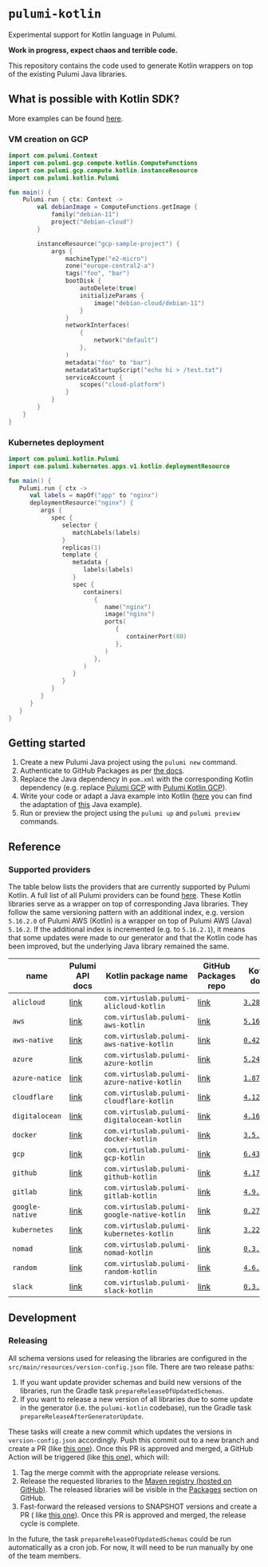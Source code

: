 # `pulumi-kotlin`

Experimental support for Kotlin language in Pulumi.

**Work in progress, expect chaos and terrible code.**

This repository contains the code used to generate Kotlin wrappers on top of the existing Pulumi Java libraries.

## What is possible with Kotlin SDK?

More examples can be found [here](https://github.com/VirtuslabRnD/pulumi-kotlin/tree/main/examples).

### VM creation on GCP

```kotlin
import com.pulumi.Context
import com.pulumi.gcp.compute.kotlin.ComputeFunctions
import com.pulumi.gcp.compute.kotlin.instanceResource
import com.pulumi.kotlin.Pulumi

fun main() {
    Pulumi.run { ctx: Context ->
        val debianImage = ComputeFunctions.getImage {
            family("debian-11")
            project("debian-cloud")
        }

        instanceResource("gcp-sample-project") {
            args {
                machineType("e2-micro")
                zone("europe-central2-a")
                tags("foo", "bar")
                bootDisk {
                    autoDelete(true)
                    initializeParams {
                        image("debian-cloud/debian-11")
                    }
                }
                networkInterfaces(
                    {
                        network("default")
                    },
                )
                metadata("foo" to "bar")
                metadataStartupScript("echo hi > /test.txt")
                serviceAccount {
                    scopes("cloud-platform")
                }
            }
        }
    }
}
```

### Kubernetes deployment

```kotlin
import com.pulumi.kotlin.Pulumi
import com.pulumi.kubernetes.apps.v1.kotlin.deploymentResource

fun main() {
   Pulumi.run { ctx ->
      val labels = mapOf("app" to "nginx")
      deploymentResource("nginx") {
         args {
            spec {
               selector {
                  matchLabels(labels)
               }
               replicas(1)
               template {
                  metadata {
                     labels(labels)
                  }
                  spec {
                     containers(
                        {
                           name("nginx")
                           image("nginx")
                           ports(
                              {
                                 containerPort(80)
                              },
                           )
                        },
                     )
                  }
               }
            }
         }
      }
   }
}
```

## Getting started

1. Create a new Pulumi Java project using the `pulumi new` command.
2. Authenticate to GitHub Packages as
   per [the docs](https://docs.github.com/en/packages/working-with-a-github-packages-registry/working-with-the-apache-maven-registry#installing-a-package).
3. Replace the Java dependency in `pom.xml` with the corresponding Kotlin dependency (e.g.
   replace [Pulumi GCP](https://search.maven.org/artifact/com.pulumi/gcp/6.44.0/jar)
   with [Pulumi Kotlin GCP](https://github.com/VirtuslabRnD/pulumi-kotlin/packages/1738521)).
4. Write your code or adapt a Java example into
   Kotlin ([here](https://github.com/VirtuslabRnD/pulumi-kotlin/blob/main/examples/gcp-sample-project/src/main/kotlin/project/Main.kt)
   you can find the adaptation of [this](https://www.pulumi.com/registry/packages/gcp/api-docs/compute/instance/) Java
   example).
5. Run or preview the project using the `pulumi up` and `pulumi preview` commands.

## Reference

### Supported providers

The table below lists the providers that are currently supported by Pulumi Kotlin. A full list of all Pulumi providers
can be found [here](https://www.pulumi.com/registry/). These Kotlin libraries serve as a wrapper on top of
corresponding Java libraries. They follow the same versioning pattern with an additional index, e.g. version `5.16.2.0`
of Pulumi AWS (Kotlin) is a wrapper on top of Pulumi AWS (Java) `5.16.2`. If the additional index is incremented (e.g.
to `5.16.2.1`), it means that some updates were made to our generator and that the Kotlin code has been improved, but
the underlying Java library remained the same.

| name            | Pulumi API docs                       | Kotlin package name                         | GitHub Packages repo                  | Kotlin docs                               | 
|-----------------|---------------------------------------|---------------------------------------------|---------------------------------------|-------------------------------------------|
| `alicloud`      | [link][pulumi-registry-alicloud]      | `com.virtuslab.pulumi-alicloud-kotlin`      | [link][github-packages-alicloud]      | [`3.28.0.0`][docs-alicloud-3.28.0.0]      |
| `aws`           | [link][pulumi-registry-aws]           | `com.virtuslab.pulumi-aws-kotlin`           | [link][github-packages-aws]           | [`5.16.2.0`][docs-aws-5.16.2.0]           |
| `aws-native`    | [link][pulumi-registry-aws-native]    | `com.virtuslab.pulumi-aws-native-kotlin`    | [link][github-packages-aws-native]    | [`0.42.0.0`][docs-aws-native-0.42.0.0]    |
| `azure`         | [link][pulumi-registry-azure]         | `com.virtuslab.pulumi-azure-kotlin`         | [link][github-packages-azure]         | [`5.24.0.0`][docs-azure-5.24.0.0]         |
| `azure-natice`  | [link][pulumi-registry-azure-native]  | `com.virtuslab.pulumi-azure-native-kotlin`  | [link][github-packages-azure-native]  | [`1.87.0.0`][docs-azure-native-1.87.0.0]  |
| `cloudflare`    | [link][pulumi-registry-cloudflare]    | `com.virtuslab.pulumi-cloudflare-kotlin`    | [link][github-packages-cloudflare]    | [`4.12.1.0`][docs-cloudflare-4.12.1.0]    |
| `digitalocean`  | [link][pulumi-registry-digitalocean]  | `com.virtuslab.pulumi-digitalocean-kotlin`  | [link][github-packages-digitalocean]  | [`4.16.0.0`][docs-digitalocean-4.16.0.0]  |
| `docker`        | [link][pulumi-registry-docker]        | `com.virtuslab.pulumi-docker-kotlin`        | [link][github-packages-docker]        | [`3.5.0.0`][docs-docker-3.5.0.0]          |
| `gcp`           | [link][pulumi-registry-gcp]           | `com.virtuslab.pulumi-gcp-kotlin`           | [link][github-packages-gcp]           | [`6.43.0.0`][docs-gcp-6.43.0.0]           |
| `github`        | [link][pulumi-registry-github]        | `com.virtuslab.pulumi-github-kotlin`        | [link][github-packages-github]        | [`4.17.0.0`][docs-github-4.17.0.0]        |
| `gitlab`        | [link][pulumi-registry-gitlab]        | `com.virtuslab.pulumi-gitlab-kotlin`        | [link][github-packages-gitlab]        | [`4.9.0.0`][docs-gitlab-4.9.0.0]          |
| `google-native` | [link][pulumi-registry-google-native] | `com.virtuslab.pulumi-google-native-kotlin` | [link][github-packages-google-native] | [`0.27.0.0`][docs-google-native-0.27.0.0] |
| `kubernetes`    | [link][pulumi-registry-kubernetes]    | `com.virtuslab.pulumi-kubernetes-kotlin`    | [link][github-packages-kubernetes]    | [`3.22.1.0`][docs-kubernetes-3.22.1.0]    |
| `nomad`         | [link][pulumi-registry-nomad]         | `com.virtuslab.pulumi-nomad-kotlin`         | [link][github-packages-nomad]         | [`0.3.0.0`][docs-nomad-0.3.0.0]           |
| `random`        | [link][pulumi-registry-random]        | `com.virtuslab.pulumi-random-kotlin`        | [link][github-packages-random]        | [`4.6.0.0`][docs-random-4.6.0.0]          |
| `slack`         | [link][pulumi-registry-slack]         | `com.virtuslab.pulumi-slack-kotlin`         | [link][github-packages-slack]         | [`0.3.0.0`][docs-slack-0.3.0.0]           |

[pulumi-registry-alicloud]: https://www.pulumi.com/registry/packages/alicloud/api-docs/
[pulumi-registry-aws]: https://www.pulumi.com/registry/packages/aws/api-docs/
[pulumi-registry-aws-native]: https://www.pulumi.com/registry/packages/aws-native/api-docs/
[pulumi-registry-azure]: https://www.pulumi.com/registry/packages/azure/api-docs/
[pulumi-registry-azure-native]: https://www.pulumi.com/registry/packages/azure-native/api-docs/
[pulumi-registry-cloudflare]: https://www.pulumi.com/registry/packages/cloudflare/api-docs/
[pulumi-registry-digitalocean]: https://www.pulumi.com/registry/packages/digitalocean/api-docs/
[pulumi-registry-docker]: https://www.pulumi.com/registry/packages/docker/api-docs/
[pulumi-registry-gcp]: https://www.pulumi.com/registry/packages/gcp/api-docs/
[pulumi-registry-github]: https://www.pulumi.com/registry/packages/github/api-docs/
[pulumi-registry-gitlab]: https://www.pulumi.com/registry/packages/gitlab/api-docs/
[pulumi-registry-google-native]: https://www.pulumi.com/registry/packages/google-native/api-docs/
[pulumi-registry-kubernetes]: https://www.pulumi.com/registry/packages/kubernetes/api-docs/
[pulumi-registry-nomad]: https://www.pulumi.com/registry/packages/nomad/api-docs/
[pulumi-registry-random]: https://www.pulumi.com/registry/packages/random/api-docs/
[pulumi-registry-slack]: https://www.pulumi.com/registry/packages/slack/api-docs/

[//]: # (TODO: Add real links)
[github-packages-alicloud]: https://github.com/VirtuslabRnD/pulumi-kotlin/packages/1749160
[github-packages-aws]: https://github.com/VirtuslabRnD/pulumi-kotlin/packages/1749220
[github-packages-aws-native]: https://github.com/VirtuslabRnD/pulumi-kotlin/packages/1749163
[github-packages-azure]: https://github.com/VirtuslabRnD/pulumi-kotlin/packages/1749174
[github-packages-azure-native]: https://github.com/VirtuslabRnD/pulumi-kotlin/packages/1749226
[github-packages-cloudflare]: https://github.com/VirtuslabRnD/pulumi-kotlin/packages/1749153
[github-packages-digitalocean]: https://github.com/VirtuslabRnD/pulumi-kotlin/packages/1749151
[github-packages-docker]: https://github.com/VirtuslabRnD/pulumi-kotlin/packages/1749152
[github-packages-gcp]: https://github.com/VirtuslabRnD/pulumi-kotlin/packages/1749166
[github-packages-github]: https://github.com/VirtuslabRnD/pulumi-kotlin/packages/1749154
[github-packages-gitlab]: https://github.com/VirtuslabRnD/pulumi-kotlin/packages/1749156
[github-packages-google-native]: https://github.com/VirtuslabRnD/pulumi-kotlin/packages/1749215
[github-packages-kubernetes]: https://github.com/VirtuslabRnD/pulumi-kotlin/packages/1749161
[github-packages-nomad]: https://github.com/VirtuslabRnD/pulumi-kotlin/packages/1749157
[github-packages-random]: https://github.com/VirtuslabRnD/pulumi-kotlin/packages/1749158
[github-packages-slack]: https://github.com/VirtuslabRnD/pulumi-kotlin/packages/1749159

[docs-alicloud-3.28.0.0]: https://storage.googleapis.com/pulumi-kotlin-docs/alicloud/3.28.0.0/index.html 
[docs-github-4.17.0.0]: https://storage.googleapis.com/pulumi-kotlin-docs/github/4.17.0.0/index.html
[docs-aws-5.16.2.0]: https://storage.googleapis.com/pulumi-kotlin-docs/aws/5.16.2.0/index.html
[docs-aws-native-0.42.0.0]: https://storage.googleapis.com/pulumi-kotlin-docs/aws-native/0.42.0.0/index.html
[docs-azure-5.24.0.0]: https://storage.googleapis.com/pulumi-kotlin-docs/azure/5.24.0.0/index.html
[docs-azure-native-1.87.0.0]: https://storage.googleapis.com/pulumi-kotlin-docs/azure-native/1.87.0.0/index.html
[docs-cloudflare-4.12.1.0]: https://storage.googleapis.com/pulumi-kotlin-docs/cloudflare/4.12.1.0/index.html
[docs-digitalocean-4.16.0.0]: https://storage.googleapis.com/pulumi-kotlin-docs/digitalocean/4.16.0.0/index.html
[docs-docker-3.5.0.0]: https://storage.googleapis.com/pulumi-kotlin-docs/docker/3.5.0.0/index.html
[docs-gcp-6.43.0.0]: https://storage.googleapis.com/pulumi-kotlin-docs/gcp/6.43.0.0/index.html
[docs-gitlab-4.9.0.0]: https://storage.googleapis.com/pulumi-kotlin-docs/gitlab/4.9.0.0/index.html
[docs-google-native-0.27.0.0]: https://storage.googleapis.com/pulumi-kotlin-docs/google-native/0.27.0.0/index.html
[docs-kubernetes-3.22.1.0]: https://storage.googleapis.com/pulumi-kotlin-docs/kubernetes/3.22.1.0/index.html
[docs-nomad-0.3.0.0]: https://storage.googleapis.com/pulumi-kotlin-docs/nomad/0.3.0.0/index.html
[docs-random-4.6.0.0]: https://storage.googleapis.com/pulumi-kotlin-docs/random/4.6.0.0/index.html
[docs-slack-0.3.0.0]: https://storage.googleapis.com/pulumi-kotlin-docs/slack/0.3.0.0/index.html

## Development

### Releasing

All schema versions used for releasing the libraries are configured in the `src/main/resources/version-config.json`
file. There are two release paths:

1. If you want update provider schemas and build new versions of the libraries, run the Gradle
   task `prepareReleaseOfUpdatedSchemas`.
2. If you want to release a new version of all libraries due to some update in the generator (i.e. the `pulumi-kotlin`
   codebase), run the Gradle task `prepareReleaseAfterGeneratorUpdate`.

These tasks will create a new commit which updates the versions in `version-config.json` accordingly. Push this commit
out to a new branch and create a PR (like [this one](https://github.com/VirtuslabRnD/pulumi-kotlin/pull/98)). Once this
PR is approved and merged, a GitHub Action will be triggered
(like [this one](https://github.com/VirtuslabRnD/pulumi-kotlin/actions/runs/3328060887)), which will:

1. Tag the merge commit with the appropriate release versions.
2. Release the requested libraries to the
   [Maven registry (hosted on GitHub)](https://docs.github.com/en/packages/working-with-a-github-packages-registry/working-with-the-apache-maven-registry).
   The released libraries will be visible in the
   [Packages](https://github.com/orgs/VirtuslabRnD/packages?repo_name=pulumi-kotlin) section on GitHub.
3. Fast-forward the released versions to SNAPSHOT versions and create a PR (
   like [this one](https://github.com/VirtuslabRnD/pulumi-kotlin/pull/99)). Once this PR is approved and merged, the
   release cycle is complete.

In the future, the task `prepareReleaseOfUpdatedSchemas` could be run automatically as a cron job. For now, it will need
to be run manually by one of the team members.
